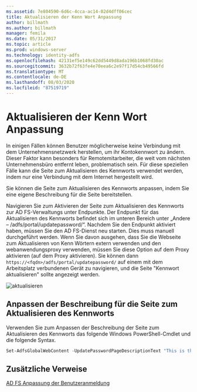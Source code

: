 ```yaml
---
ms.assetid: 7e804590-6d6c-4cca-ac14-02d4dff06cec
title: Aktualisieren der Kenn Wort Anpassung
author: billmath
ms.author: billmath
manager: femila
ms.date: 05/31/2017
ms.topic: article
ms.prod: windows-server
ms.technology: identity-adfs
ms.openlocfilehash: 42131ef5e149c62dd5449d8ada196b1068fd30ac
ms.sourcegitcommit: 3632b72f63fe4e70eea6c2e97f17d54cb49566fd
ms.translationtype: MT
ms.contentlocale: de-DE
ms.lasthandoff: 08/03/2020
ms.locfileid: "87519719"
---
```

# <a name="update-password-customization"></a>Aktualisieren der Kenn Wort Anpassung

In einigen Fällen können Benutzer möglicherweise keine Verbindung mit dem Unternehmensnetzwerk herstellen, um ihr Kontokennwort zu ändern. Dieser Faktor kann besonders für Remotemitarbeiter, die weit vom nächsten Unternehmensbüro entfernt leben, problematisch sein. Für diese speziellen Fälle kann die Seite zum Aktualisieren des Kennworts verwendet werden, indem nur eine Verbindung mit dem Internet hergestellt wird.

Sie können die Seite zum Aktualisieren des Kennworts anpassen, indem Sie eine eigene Beschreibung für die Seite bereitstellen.

Navigieren Sie zum Aktivieren der Seite zum Aktualisieren des Kennworts zur AD FS-Verwaltungs unter Endpunkte. Der Endpunkt für das Aktualisieren des Kennworts befindet sich im unteren Bereich unter „Andere – /adfs/portal/updatepassword/“. Nachdem Sie den Endpunkt aktiviert haben, müssen Sie den AD FS-Dienst neu starten. Dies muss manuell durchgeführt werden. Wenn Sie davon ausgehen, dass Sie die Webseite zum Aktualisieren von Kenn Wörtern extern verwenden und den webanwendungsproxy verwenden, müssen Sie diese Option auf dem Proxy aktivieren (auf dem Proxy aktivieren). Sie können dann `https://<fqdn>/adfs/portal/updatepassword/` auf einem mit dem Arbeitsplatz verbundenen Gerät zu navigieren, und die Seite "Kennwort aktualisieren" sollte angezeigt werden.

![aktualisieren](media/AD-FS-user-sign-in-customization/ADFS_Blue_Custom5.png)

## <a name="customize-the-update-password-page-description"></a>Anpassen der Beschreibung für die Seite zum Aktualisieren des Kennworts

Verwenden Sie zum Anpassen der Beschreibung der Seite zum Aktualisieren des Kennworts das folgende Windows PowerShell-Cmdlet und die folgende Syntax.

```powershell
Set-AdfsGlobalWebContent -UpdatePasswordPageDescriptionText "This is the Contoso Update Password page."
```

## <a name="additional-references"></a>Zusätzliche Verweise

[AD FS Anpassung der Benutzeranmeldung](AD-FS-user-sign-in-customization.md)
